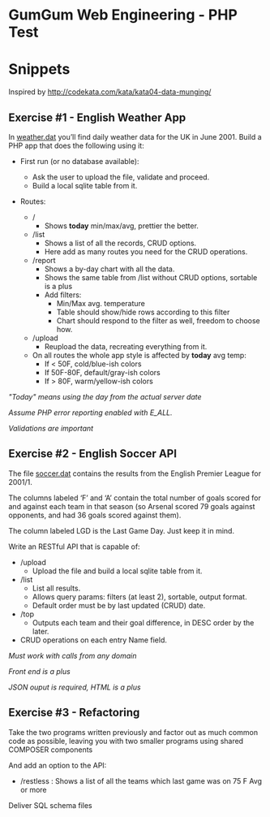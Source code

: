 # GumGum Web Engineering - PHP Test
# Snippets

Inspired by http://codekata.com/kata/kata04-data-munging/

Exercise #1 - English Weather App
---------------------------------

In [weather.dat](data/weather.dat) you’ll find daily weather data for the UK in
June 2001.
Build a PHP app that does the following using it:

- First run (or no database available):
  - Ask the user to upload the file, validate and proceed.
  - Build a local sqlite table from it.

- Routes:
  - /
    - Shows **today** min/max/avg, prettier the better.
  - /list
    - Shows a list of all the records, CRUD options.
    - Here add as many routes you need for the CRUD operations.
  - /report
    - Shows a by-day chart with all the data.
    - Shows the same table from /list without CRUD options, sortable is a plus
    - Add filters:
      - Min/Max avg. temperature
      - Table should show/hide rows according to this filter
      - Chart should respond to the filter as well, freedom to choose how.
  - /upload
    - Reupload the data, recreating everything from it.
  - On all routes the whole app style is affected by **today** avg temp:
      - If < 50F, cold/blue-ish colors
      - If 50F-80F, default/gray-ish colors
      - If > 80F, warm/yellow-ish colors

*"Today" means using the day from the actual server date*

*Assume PHP error reporting enabled with E_ALL.*

*Validations are important*


Exercise #2 - English Soccer API
--------------------------------

The file [soccer.dat](data/soccer.dat) contains the results from the English
Premier League for 2001/1.

The columns labeled ‘F’ and ‘A’ contain the total number of goals scored for and
against each team in that season (so Arsenal scored 79 goals against opponents,
and had 36 goals scored against them).

The column labeled LGD is the Last Game Day. Just keep it in mind.

Write an RESTful API that is capable of:
- /upload
  - Upload the file and build a local sqlite table from it.
- /list
  - List all results.
  - Allows query params: filters (at least 2), sortable, output format.
  - Default order must be by last updated (CRUD) date.
- /top
  - Outputs each team and their goal difference, in DESC order by the later.
- CRUD operations on each entry Name field.

*Must work with calls from any domain*

*Front end is a plus*

*JSON ouput is required, HTML is a plus*


Exercise #3 - Refactoring
-------------------------

Take the two programs written previously and factor out as much common code as
possible, leaving you with two smaller programs using shared COMPOSER components

And add an option to the API:
- /restless : Shows a list of all the teams which last game was on 75 F Avg or more

Deliver SQL schema files
